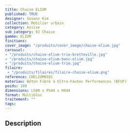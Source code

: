 ```yaml
---
title: Chaise ELIUM 
published: TRUE
designer: Sovann Kim
collection: Mobilier urbain
category: Assise
sub_category: 02 Chaise
gamme: ELIUM
finitions: 
cover_image: "/produits/cover_image/chaise-elium.jpg"
carousel: 
- "/produits/chaise-elium-trio-bretteville.jpg"
- "/produits/chaise-elium-banc-elium.jpg"
- "/produits/chaise-elium-trio.jpg"
filaire: 
 - "/produits/filaires/filaire-chaise-elium.png"
reference: CHELIUM0101
materiau: Béton Fibré à Ultra-hautes Performances (BFUP)
poids: 109
dimensions: L500 x P544 x H844
format: Multibloc
traitement: ""
tags: 
---
```


## Description

